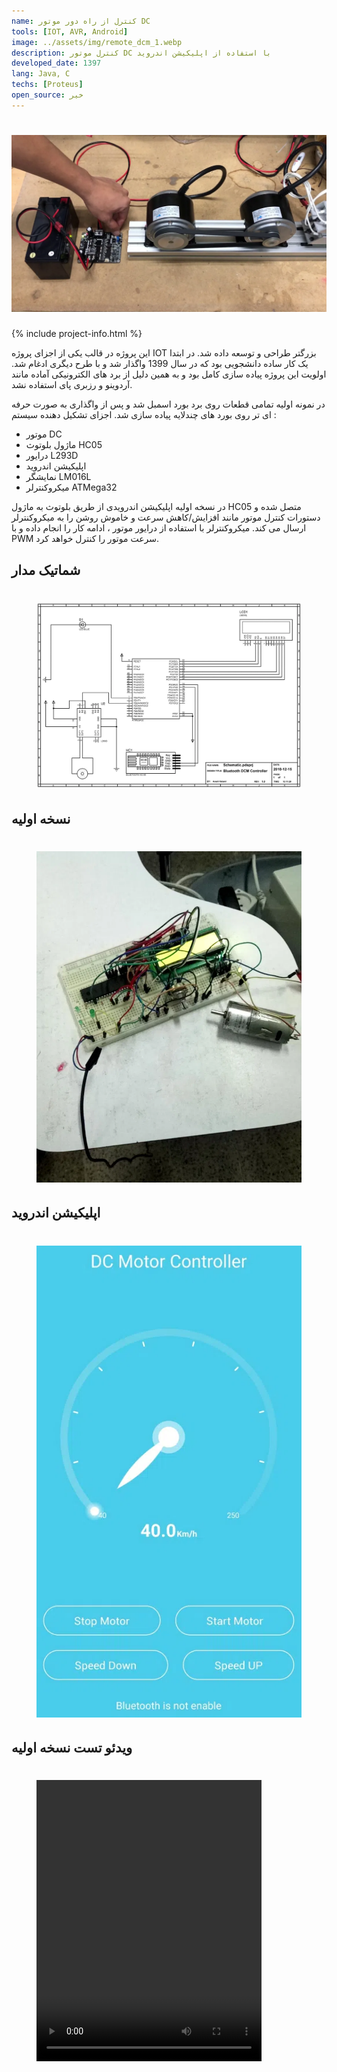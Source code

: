 ```yaml
---
name: کنترل از راه دور موتور DC
tools: [IOT, AVR, Android]
image: ../assets/img/remote_dcm_1.webp
description: کنترل موتور DC با استفاده از اپلیکیشن اندروید
developed_date: 1397
lang: Java, C
techs: [Proteus]
open_source: خیر
---
```


<h1 class="center">
<img src="../assets/img/remote_dcm_1.webp"/>
</h1>

{% include project-info.html %}

این پروژه در قالب یکی از اجزای پروژه IOT بزرگتر طراحی و توسعه داده شد. در ابتدا یک کار ساده دانشجویی بود که در سال 1399 واگذار شد و با طرح دیگری ادغام شد. اولویت این پروژه پیاده سازی کامل بود و به همین دلیل از برد های الکترونیکی آماده مانند آردوینو و رزبری پای استفاده نشد.

در نمونه اولیه تمامی قطعات روی برد بورد اسمبل شد و پس از واگذاری به صورت حرفه ای تر روی بورد های چندلایه پیاده سازی شد. اجزای تشکیل دهنده سیستم :

- موتور DC
- ماژول بلوتوث HC05
- درایور L293D
- اپلیکیشن اندروید
- نمایشگر LM016L
- میکروکنترلر ATMega32

در نسخه اولیه اپلیکیشن اندرویدی از طریق بلوتوث به ماژول HC05 متصل شده و دستورات کنترل موتور مانند افزایش/کاهش سرعت و خاموش روشن را به میکروکنترلر ارسال می کند. میکروکنترلر با استفاده از درایور موتور ، ادامه کار را انجام داده و با PWM سرعت موتور را کنترل خواهد کرد.

## شماتیک مدار

<h1 class="center">
<figure>
<img src="../assets/img/remote_dcm_2.webp"/>
</figure>
</h1>

## نسخه اولیه

<h1 class="center">
<figure>
<img src="../assets/img/remote_dcm_4.webp"/>
</figure>
</h1>

## اپلیکیشن اندروید

<h1 class="center">
<figure>
<img src="../assets/img/remote_dcm_3.webp"/>
</figure>
</h1>

## ویدئو تست نسخه اولیه

<h1 class="center">
<figure>
 <video width="360" height="450" controls>
  <source src="../assets/img/remote_dcm_5.webm" type="video/mp4">
Your browser does not support the video tag.
</video> 
</figure>
</h1>
